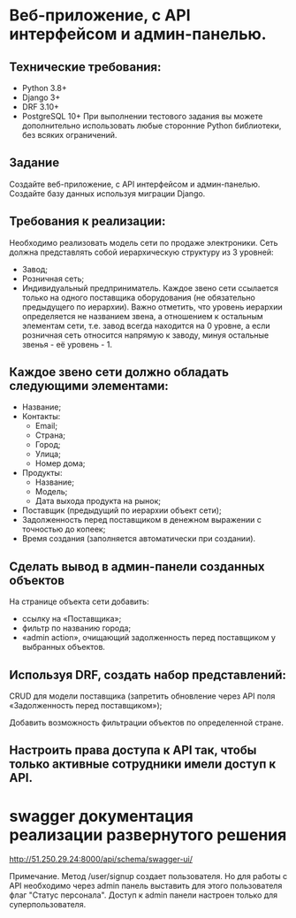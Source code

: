 # Веб-приложение, с API интерфейсом и админ-панелью.

## Технические требования:
* Python 3.8+
* Django 3+
* DRF 3.10+
* PostgreSQL 10+
При выполнении тестового задания вы можете дополнительно использовать любые сторонние Python библиотеки, без всяких ограничений.

## Задание
Создайте веб-приложение, с API интерфейсом и админ-панелью.
Создайте базу данных используя миграции Django.

## Требования к реализации:

Необходимо реализовать модель сети по продаже электроники.
Сеть должна представлять собой иерархическую структуру из 3 уровней:
* Завод;
* Розничная сеть;
* Индивидуальный предприниматель.
Каждое звено сети ссылается только на одного поставщика оборудования (не обязательно предыдущего по иерархии). 
Важно отметить, что уровень иерархии определяется не названием звена, а отношением к остальным элементам сети, 
т.е. завод всегда находится на 0 уровне,
а если розничная сеть относится напрямую к заводу, минуя остальные звенья - её уровень - 1.

## Каждое звено сети должно обладать следующими элементами:
* Название;
* Контакты:
  * Email;
  * Страна;
  * Город;
  * Улица;
  * Номер дома;
* Продукты:
  * Название;
  * Модель;
  * Дата выхода продукта на рынок;
* Поставщик (предыдущий по иерархии объект сети);
* Задолженность перед поставщиком в денежном выражении с точностью до копеек;
* Время создания (заполняется автоматически при создании).

## Сделать вывод в админ-панели созданных объектов
На странице объекта сети добавить:

* ссылку на «Поставщика»;
* фильтр по названию города;
* «admin action», очищающий задолженность перед поставщиком у выбранных объектов.

## Используя DRF, создать набор представлений:
CRUD для модели поставщика (запретить обновление через API поля «Задолженность перед поставщиком»);

Добавить возможность фильтрации объектов по определенной стране.

## Настроить права доступа к API так, чтобы только активные сотрудники имели доступ к API.


# swagger документация реализации развернутого решения
http://51.250.29.24:8000/api/schema/swagger-ui/

Примечание. 
Метод /user/signup создает пользователя. Но для работы с API необходимо через admin панель выставить для этого
пользователя флаг "Статус персонала". Доступ к admin панели настроен только для суперпользователя.
